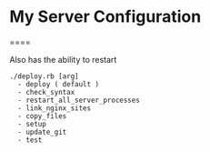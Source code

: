 # My Server Configuration
====

Also has the ability to restart

```
./deploy.rb [arg]
  - deploy ( default )
  - check_syntax
  - restart_all_server_processes
  - link_nginx_sites
  - copy_files
  - setup
  - update_git
  - test
